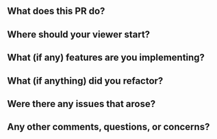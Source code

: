 What does this PR do?
-
Where should your viewer start?
-
What (if any) features are you implementing?
-
What (if anything) did you refactor?
-
Were there any issues that arose?
-
Any other comments, questions, or concerns?
-
